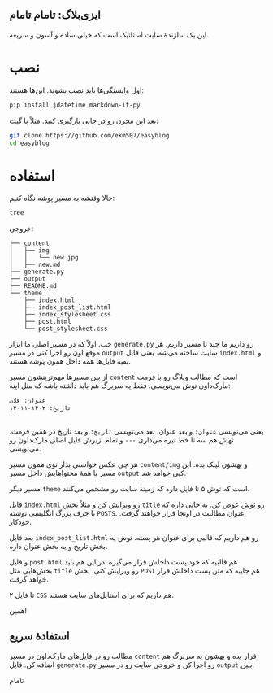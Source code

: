 ایزی‌بلاگ: تامام تامام
---

این یک سازندهٔ سایت استاتیک است که خیلی ساده و آسون و سریعه.

# نصب

اول وابستگی‌ها باید نصب بشوند. این‌ها هستند:

```bash
pip install jdatetime markdown-it-py
```

بعد این مخزن رو در جایی بارگیری کنید. مثلاً با گیت:

```bash
git clone https://github.com/ekm507/easyblog
cd easyblog
```

# استفاده

حالا وقتشه به مسیر پوشه نگاه کنیم:
```bash
tree
```
خروجی:
```
├── content
│   ├── img
│   │   └── new.jpg
│   ├── new.md
├── generate.py
├── output
├── README.md
└── theme
    ├── index.html
    ├── index_post_list.html
    ├── index_stylesheet.css
    ├── post.html
    └── post_stylesheet.css
```

خب. اولاً که در مسیر اصلی ما ابزار `generate.py` رو داریم ما چند تا مسیر داریم. هر موقع اون رو اجرا کنی در مسیر `output` سایت ساخته می‌شه. یعنی فایل `index.html` و بقیهٔ فایل‌ها همه داخل همون پوشه هستند.

از بین مسیرها مهم‌ترینشون مسیر `content` است که مطالب وبلاگ رو با فرمت مارک‌داون توش می‌نویسی. فقط یه سربرگ هم باید داشته باشه که مثل اینه:

```md
عنوان: فلان
تاریخ: ۱۴۰۲-۱۱-۱۲
---
```

یعنی می‌نویسی `عنوان:` و بعد عنوان. بعد می‌نویسی `تاریخ:` و بعد تاریخ در همین فرمت. تهش هم سه تا خط تیره می‌ذاری `---` و تمام. زیرش فایل اصلی مارک‌داون رو می‌نویسی.

هر چی عکس خواستی بذار توی همون مسیر `content/img` و بهشون لینک بده. این مسیر با همهٔ محتواهایش داخل مسیر `output` کپی خواهد شد.

مسیر دیگر `theme` است که توش ۵ تا فایل داره که زمینهٔ سایت رو مشخص می‌کنند.

فایل `index.html` رو ویرایش کن و مثلاً بخش `title` رو توش عوض کن. یه جایی داره که با حرف بزرگ انگلیسی نوشته `POSTS`. عنوان مطالبت در اونجا قرار خواهند گرفت. خودکار.

بعد فایل `index_post_list.html` رو هم داریم که قالبی برای عنوان هر پسته. توش یه بخش تاریخ و یه بخش عنوان داره.

و فایل `post.html` هم قالبیه که خود پست داخلش قرار می‌گیره. در این هم باید بخش‌هایی مثل `title` رو ویرایش کنی. بخش `POST` هم جاییه که متن پست داخلش قرار خواهد گرفت.

۲ تا فایل `CSS` هم داریم که برای استایل‌های سایت هستند.

همین!

## استفادهٔ سریع

مطالب رو در فایل‌های مارک‌داون در مسیر `content` قرار بده و بهشون یه سربرگ هم اضافه کن. فایل `generate.py` رو اجرا کن و خروجی سایت رو در مسیر `output` ببین.

تامام
